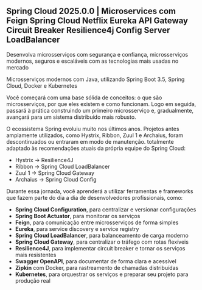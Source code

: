 ## Spring Cloud 2025.0.0 | Microservices com Feign Spring Cloud Netflix Eureka API Gateway Circuit Breaker Resilience4j Config Server LoadBalancer

Desenvolva microsserviços com segurança e confiança, microsserviços modernos, seguros e escaláveis com as tecnologias mais usadas no mercado

Microsserviços modernos com Java, utilizando Spring Boot 3.5, Spring Cloud, Docker e Kubernetes

Você começará com uma base sólida de conceitos: o que são microsserviços, por que eles existem e como funcionam. Logo em seguida, passará à prática construindo um primeiro microsserviço e, gradualmente, avançará para um sistema distribuído mais robusto.

O ecossistema Spring evoluiu muito nos últimos anos. Projetos antes amplamente utilizados, como Hystrix, Ribbon, Zuul 1 e Archaius, foram descontinuados ou entraram em modo de manutenção. totalmente adaptado às recomendações atuais da própria equipe do Spring Cloud:

- Hystrix → Resilience4J
- Ribbon → Spring Cloud LoadBalancer
- Zuul 1 → Spring Cloud Gateway
- Archaius → Spring Cloud Config

Durante essa jornada, você aprenderá a utilizar ferramentas e frameworks que fazem parte do dia a dia de desenvolvedores profissionais, como:

- **Spring Cloud Configuration**, para centralizar e versionar configurações
- **Spring Boot Actuator**, para monitorar os serviços
- **Feign**, para comunicação entre microsserviços de forma simples
- **Eureka**, para service discovery e service registry
- **Spring Cloud LoadBalancer**, para balanceamento de carga moderno
- **Spring Cloud Gateway**, para centralizar o tráfego com rotas flexíveis
- **Resilience4J**, para implementar circuit breaker e tornar os serviços mais resistentes
- **Swagger OpenAPI**, para documentar de forma clara e acessível
- **Zipkin** com Docker, para rastreamento de chamadas distribuídas
- **Kubernetes**, para orquestrar os serviços e preparar seu projeto para produção real
